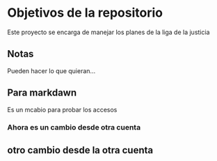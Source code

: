 # Objetivos de la repositorio

Este proyecto se encarga de manejar los planes de la liga de la justicia


## Notas
Pueden hacer lo que quieran...

## Para markdawn
Es un mcabio para probar los accesos


### Ahora es un cambio desde otra cuenta

## otro cambio desde la otra cuenta
